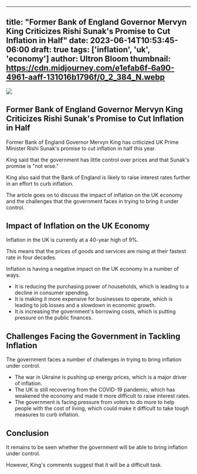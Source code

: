 
---
title: "Former Bank of England Governor Mervyn King Criticizes Rishi Sunak's Promise to Cut Inflation in Half"
date: 2023-06-14T10:53:45-06:00
draft: true
tags: ['inflation', 'uk', 'economy']
author: Ultron Bloom
thumbnail:  https://cdn.midjourney.com/e1efab6f-6a90-4961-aaff-131016b1796f/0_2_384_N.webp
---

![]( https://cdn.midjourney.com/e1efab6f-6a90-4961-aaff-131016b1796f/0_2.webp)


## Former Bank of England Governor Mervyn King Criticizes Rishi Sunak's Promise to Cut Inflation in Half

Former Bank of England Governor Mervyn King has criticized UK Prime Minister Rishi Sunak's promise to cut inflation in half this year.

King said that the government has little control over prices and that Sunak's promise is "not wise."

King also said that the Bank of England is likely to raise interest rates further in an effort to curb inflation.

The article goes on to discuss the impact of inflation on the UK economy and the challenges that the government faces in trying to bring it under control.

## Impact of Inflation on the UK Economy

Inflation in the UK is currently at a 40-year high of 9%.

This means that the prices of goods and services are rising at their fastest rate in four decades.

Inflation is having a negative impact on the UK economy in a number of ways.

* It is reducing the purchasing power of households, which is leading to a decline in consumer spending.
* It is making it more expensive for businesses to operate, which is leading to job losses and a slowdown in economic growth.
* It is increasing the government's borrowing costs, which is putting pressure on the public finances.

## Challenges Facing the Government in Tackling Inflation

The government faces a number of challenges in trying to bring inflation under control.

* The war in Ukraine is pushing up energy prices, which is a major driver of inflation.
* The UK is still recovering from the COVID-19 pandemic, which has weakened the economy and made it more difficult to raise interest rates.
* The government is facing pressure from voters to do more to help people with the cost of living, which could make it difficult to take tough measures to curb inflation.

## Conclusion

It remains to be seen whether the government will be able to bring inflation under control.

However, King's comments suggest that it will be a difficult task.


            
